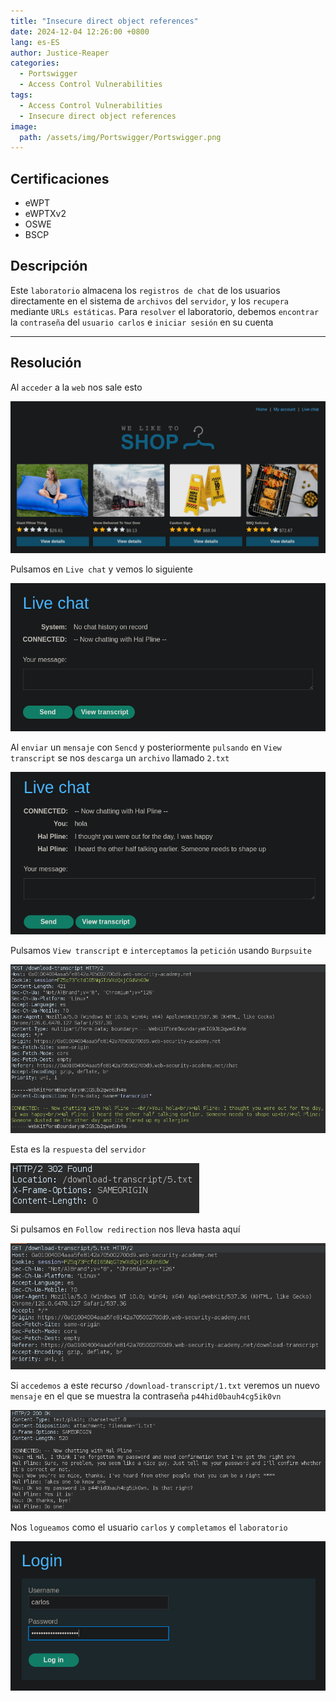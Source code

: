 ```yaml
---
title: "Insecure direct object references"
date: 2024-12-04 12:26:00 +0800
lang: es-ES
author: Justice-Reaper
categories:
  - Portswigger
  - Access Control Vulnerabilities
tags:
  - Access Control Vulnerabilities
  - Insecure direct object references
image:
  path: /assets/img/Portswigger/Portswigger.png
---
```


## Certificaciones

- eWPT
- eWPTXv2
- OSWE
- BSCP
  
## Descripción

Este `laboratorio` almacena los `registros de chat` de los usuarios directamente en el sistema de `archivos` del `servidor`, y los `recupera` mediante `URLs estáticas`. Para `resolver` el laboratorio, debemos `encontrar` la `contraseña` del `usuario carlos` e `iniciar sesión` en su cuenta

---

## Resolución

Al `acceder` a la `web` nos sale esto

![](/assets/img/Access-Control-Vulnerabilities-Lab-9/image_1.png)

Pulsamos en `Live chat` y vemos lo siguiente

![](/assets/img/Access-Control-Vulnerabilities-Lab-9/image_2.png)

Al `enviar` un `mensaje` con `Sencd` y posteriormente `pulsando` en `View transcript` se nos `descarga` un `archivo` llamado `2.txt`

![](/assets/img/Access-Control-Vulnerabilities-Lab-9/image_3.png)

Pulsamos `View transcript` e `interceptamos` la `petición` usando `Burpsuite`

![](/assets/img/Access-Control-Vulnerabilities-Lab-9/image_4.png)

Esta es la `respuesta` del `servidor`

![](/assets/img/Access-Control-Vulnerabilities-Lab-9/image_5.png)

Si pulsamos en `Follow redirection` nos lleva hasta aquí

![](/assets/img/Access-Control-Vulnerabilities-Lab-9/image_6.png)

Si `accedemos` a este recurso `/download-transcript/1.txt` veremos un nuevo `mensaje` en el que se muestra la contraseña `p44hid0bauh4cg5ik0vn`

![](/assets/img/Access-Control-Vulnerabilities-Lab-9/image_7.png)

Nos `logueamos` como el usuario `carlos` y `completamos` el `laboratorio`

![](/assets/img/Access-Control-Vulnerabilities-Lab-9/image_8.png)

